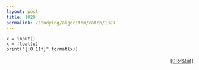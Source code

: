 ```yaml
---
layout: post
title: 1029
permalink: /studying/algorithm/catch/1029
---
```


```
x = input()
x = float(x)
print("{:0.11f}".format(x))

```
  
    
    
<div style="text-align: right"> <a href = 'https://namhyo01.github.io/studying/algorithm/catch'> [이전으로] </a> </div>
